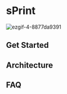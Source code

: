 # sPrint

![ezgif-4-8877da9391](https://github.com/PerkinsAndWill-IO/sPrint/assets/62248969/b055f8a6-db55-4604-aecb-b8934f70322a)

## Get Started

## Architecture

## FAQ
